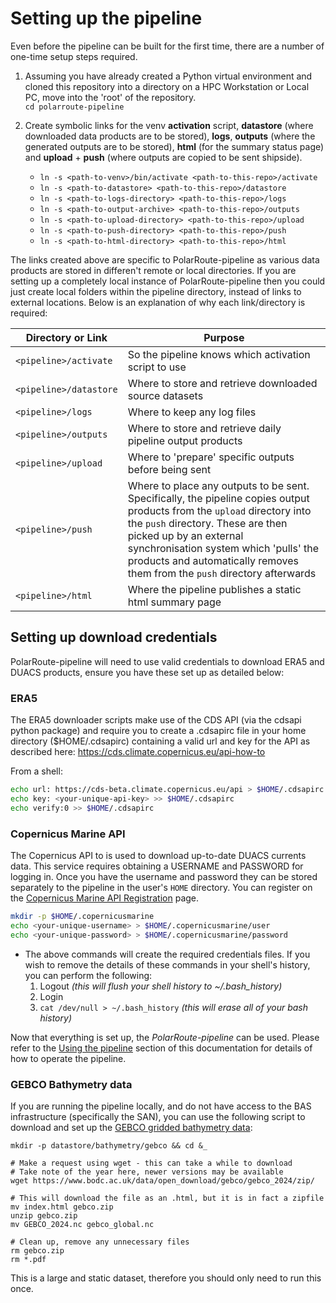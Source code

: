 # Setting up the pipeline

Even before the pipeline can be built for the first time, there are a number of one-time setup steps required.

1. Assuming you have already created a Python virtual environment and cloned this repository into a directory on a HPC Workstation or Local PC, move into the 'root' of the repository.  
`cd polarroute-pipeline`  

2. Create symbolic links for the venv **activation** script, **datastore** (where downloaded data products are to be stored), **logs**,  **outputs** (where the generated outputs are to be stored), **html** (for the summary status page) and **upload** + **push** (where outputs are copied to be sent shipside).
    - `ln -s <path-to-venv>/bin/activate <path-to-this-repo>/activate`
    - `ln -s <path-to-datastore> <path-to-this-repo>/datastore`
    - `ln -s <path-to-logs-directory> <path-to-this-repo>/logs`
    - `ln -s <path-to-output-archive> <path-to-this-repo>/outputs`
    - `ln -s <path-to-upload-directory> <path-to-this-repo>/upload`
    - `ln -s <path-to-push-directory> <path-to-this-repo>/push`
    - `ln -s <path-to-html-directory> <path-to-this-repo>/html`  

The links created above are specific to PolarRoute-pipeline as various data products are stored in differen't remote or local directories. If you are setting up a completely local instance of PolarRoute-pipeline then you could just create local folders within the pipeline directory, instead of links to external locations. Below is an explanation of why each link/directory is required:  

| Directory or Link | Purpose |
|--|--|
| `<pipeline>/activate` | So the pipeline knows which activation script to use |
| `<pipeline>/datastore` | Where to store and retrieve downloaded source datasets |
| `<pipeline>/logs` | Where to keep any log files |
| `<pipeline>/outputs` | Where to store and retrieve daily pipeline output products |
| `<pipeline>/upload` | Where to 'prepare' specific outputs before being sent |
| `<pipeline>/push` | Where to place any outputs to be sent. Specifically, the pipeline copies output products from the `upload` directory into the `push` directory. These are then picked up by an external synchronisation system which 'pulls' the products and automatically removes them from the `push` directory afterwards |
| `<pipeline>/html` | Where the pipeline publishes a static html summary page |

## Setting up download credentials
PolarRoute-pipeline will need to use valid credentials to download ERA5 and DUACS products, ensure you have these set up as detailed below:

### ERA5
The ERA5 downloader scripts make use of the CDS API (via the cdsapi python package) and require you to create a .cdsapirc file in your home directory ($HOME/.cdsapirc) containing a valid url and key for the API as described here: https://cds.climate.copernicus.eu/api-how-to  

From a shell:
``` bash
echo url: https://cds-beta.climate.copernicus.eu/api > $HOME/.cdsapirc
echo key: <your-unique-api-key> >> $HOME/.cdsapirc
echo verify:0 >> $HOME/.cdsapirc
```

### Copernicus Marine API
The Copernicus API to is used to download up-to-date DUACS currents data. This service requires obtaining a USERNAME and PASSWORD for logging in. Once you have the username and password they can be stored separately to the pipeline in the user's `HOME` directory. You can register on the [Copernicus Marine API Registration](https://data.marine.copernicus.eu/register) page.
``` bash
mkdir -p $HOME/.copernicusmarine
echo <your-unique-username> > $HOME/.copernicusmarine/user
echo <your-unique-password> > $HOME/.copernicusmarine/password
```
 - The above commands will create the required credentials files. If you wish to remove the details of these commands in your shell's history, you can perform the following:  
   1. Logout *(this will flush your shell history to ~/.bash_history)*
   1. Login
   1. ` cat /dev/null > ~/.bash_history ` *(this will erase all of your bash history)*

Now that everything is set up, the *PolarRoute-pipeline* can be used. Please refer to the [Using the pipeline](using.md) section of this documentation for details of how to operate the pipeline.

### GEBCO Bathymetry data
If you are running the pipeline locally, and do not have access to the BAS 
infrastructure (specifically the SAN), you can use the following script to
download and set up the [GEBCO gridded bathymetry data](https://www.gebco.net/data-products/gridded-bathymetry-data):

```shell
mkdir -p datastore/bathymetry/gebco && cd &_

# Make a request using wget - this can take a while to download
# Take note of the year here, newer versions may be available
wget https://www.bodc.ac.uk/data/open_download/gebco/gebco_2024/zip/

# This will download the file as an .html, but it is in fact a zipfile
mv index.html gebco.zip
unzip gebco.zip
mv GEBCO_2024.nc gebco_global.nc

# Clean up, remove any unnecessary files
rm gebco.zip
rm *.pdf
```

This is a large and static dataset, therefore you should only need to run this 
once.
